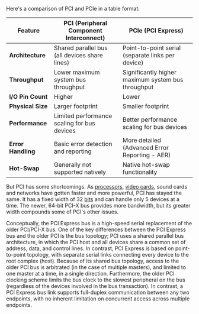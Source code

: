 Here's a comparison of PCI and PCIe in a table format:

| **Feature**        | **PCI (Peripheral Component Interconnect)**   | **PCIe (PCI Express)**                             |
| ------------------ | --------------------------------------------- | -------------------------------------------------- |
| **Architecture**   | Shared parallel bus (all devices share lines) | Point-to-point serial (separate links per device)  |
| **Throughput**     | Lower maximum system bus throughput           | Significantly higher maximum system bus throughput |
| **I/O Pin Count**  | Higher                                        | Lower                                              |
| **Physical Size**  | Larger footprint                              | Smaller footprint                                  |
| **Performance**    | Limited performance scaling for bus devices   | Better performance scaling for bus devices         |
| **Error Handling** | Basic error detection and reporting           | More detailed (Advanced Error Reporting - AER)     |
| **Hot-Swap**       | Generally not supported natively              | Native hot-swap functionality                      |


But PCI has some shortcomings. As [processors](https://computer.howstuffworks.com/microprocessor.htm), [video cards](https://computer.howstuffworks.com/graphics-card.htm), sound cards and networks have gotten faster and more powerful, PCI has stayed the same. It has a fixed width of 32 [bits](https://computer.howstuffworks.com/bytes.htm#pt2) and can handle only 5 devices at a time. The newer, 64-bit PCI-X bus provides more bandwidth, but its greater width compounds some of PCI's other issues.

Conceptually, the PCI Express bus is a high-speed serial replacement of the older PCI/PCI-X bus. One of the key differences between the PCI Express bus and the older PCI is the bus topology; PCI uses a shared parallel bus architecture, in which the PCI host and all devices share a common set of address, data, and control lines. In contrast, PCI Express is based on point-to-point topology, with separate serial links connecting every device to the root complex (host). Because of its shared bus topology, access to the older PCI bus is arbitrated (in the case of multiple masters), and limited to one master at a time, in a single direction. Furthermore, the older PCI clocking scheme limits the bus clock to the slowest peripheral on the bus (regardless of the devices involved in the bus transaction). In contrast, a PCI Express bus link supports full-duplex communication between any two endpoints, with no inherent limitation on concurrent access across multiple endpoints.
